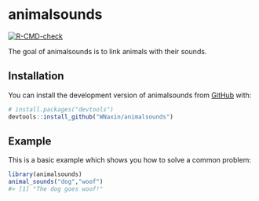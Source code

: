 
<!-- README.md is generated from README.Rmd. Please edit that file -->

# animalsounds

<!-- badges: start -->

[![R-CMD-check](https://github.com/WNaxin/animalsounds/actions/workflows/R-CMD-check.yaml/badge.svg)](https://github.com/WNaxin/animalsounds/actions/workflows/R-CMD-check.yaml)
<!-- badges: end -->

The goal of animalsounds is to link animals with their sounds.

## Installation

You can install the development version of animalsounds from
[GitHub](https://github.com/) with:

``` r
# install.packages("devtools")
devtools::install_github("WNaxin/animalsounds")
```

## Example

This is a basic example which shows you how to solve a common problem:

``` r
library(animalsounds)
animal_sounds("dog","woof")
#> [1] "The dog goes woof!"
```
